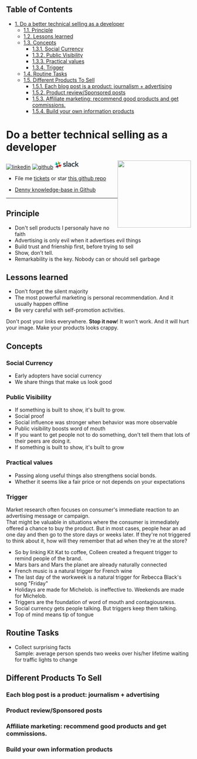 <div id="table-of-contents">
<h2>Table of Contents</h2>
<div id="text-table-of-contents">
<ul>
<li><a href="#sec-1">1. Do a better technical selling as a developer</a>
<ul>
<li><a href="#sec-1-1">1.1. Principle</a></li>
<li><a href="#sec-1-2">1.2. Lessons learned</a></li>
<li><a href="#sec-1-3">1.3. Concepts</a>
<ul>
<li><a href="#sec-1-3-1">1.3.1. Social Currency</a></li>
<li><a href="#sec-1-3-2">1.3.2. Public Visibility</a></li>
<li><a href="#sec-1-3-3">1.3.3. Practical values</a></li>
<li><a href="#sec-1-3-4">1.3.4. Trigger</a></li>
</ul>
</li>
<li><a href="#sec-1-4">1.4. Routine Tasks</a></li>
<li><a href="#sec-1-5">1.5. Different Products To Sell</a>
<ul>
<li><a href="#sec-1-5-1">1.5.1. Each blog post is a product: journalism + advertising</a></li>
<li><a href="#sec-1-5-2">1.5.2. Product review/Sponsored posts</a></li>
<li><a href="#sec-1-5-3">1.5.3. Affiliate marketing: recommend good products and get commissions.</a></li>
<li><a href="#sec-1-5-4">1.5.4. Build your own information products</a></li>
</ul>
</li>
</ul>
</li>
</ul>
</div>
</div>


# Do a better technical selling as a developer<a id="sec-1" name="sec-1"></a>

<a href="https://www.linkedin.com/in/dennyzhang001"><img src="https://www.dennyzhang.com/wp-content/uploads/sns/linkedin.png" alt="linkedin" /></a>
<a href="https://github.com/DennyZhang"><img src="https://www.dennyzhang.com/wp-content/uploads/sns/github.png" alt="github" /></a>
<a href="https://www.dennyzhang.com/slack"><img src="https://raw.githubusercontent.com/USDevOps/mywechat-slack-group/master/images/slack.png" alt="slack" /></a>
<a href="https://github.com/DennyZhang?tab=followers"><img align="right" width="200" height="183" src="https://www.dennyzhang.com/wp-content/uploads/denny/watermark/github.png" /></a>

-   File me [tickets](<https://github.com/DennyZhang/developer-technical-selling/issues>) or star [this github repo](<https://github.com/DennyZhang/developer-technical-selling>)

-   [Denny knowledge-base in Github](https://github.com/search?utf8=✓&q=topic%3Aknowledge-base+user%3ADennyZhang&type=Repositories)

---

## Principle<a id="sec-1-1" name="sec-1-1"></a>

-   Don't sell products I personaly have no faith
-   Advertising is only evil when it advertises evil things
-   Build trust and frienship first, before trying to sell
-   Show, don’t tell.
-   Remarkability is the key. Nobody can or should sell garbage

## Lessons learned<a id="sec-1-2" name="sec-1-2"></a>

-   Don’t forget the silent majority
-   The most powerful marketing is personal recommendation. And it usually happen offline
-   Be very careful with self-promotion activities.

Don't post your links everywhere. ****Stop it now****! It won't work. And it will hurt your image. Make your products looks crappy.  

## Concepts<a id="sec-1-3" name="sec-1-3"></a>

### Social Currency<a id="sec-1-3-1" name="sec-1-3-1"></a>

-   Early adopters have social currency
-   We share things that make us look good

### Public Visibility<a id="sec-1-3-2" name="sec-1-3-2"></a>

-   If something is built to show, it's built to grow.
-   Social proof
-   Social influence was stronger when behavior was more observable
-   Public visibility boosts word of mouth
-   If you want to get people not to do something, don't tell them that lots of their peers are doing it.
-   If something is built to show, it's built to grow

### Practical values<a id="sec-1-3-3" name="sec-1-3-3"></a>

-   Passing along useful things also strengthens social bonds.
-   Whether it seems like a fair price or not depends on your expectations

### Trigger<a id="sec-1-3-4" name="sec-1-3-4"></a>

Market research often focuses on consumer's immediate reaction to an advertising message or campaign.  
That might be valuable in situations where the consumer is immediately offered a chance to buy the product. But in most cases, people hear an ad one day and then go to the store days or weeks later. If they're not triggered to think about it, how will they remember that ad when they're at the store?  

-   So by linking Kit Kat to coffee, Colleen created a frequent trigger to remind people of the brand.
-   Mars bars and Mars the planet are already naturally connected
-   French music is a natural trigger for French wine
-   The last day of the workweek is a natural trigger for Rebecca Black's song "Friday"
-   Holidays are made for Michelob. is ineffective to. Weekends are made for Michelob.
-   Triggers are the foundation of word of mouth and contagiousness.
-   Social currency gets people talking. But triggers keep them talking.
-   Top of mind means tip of tongue

## Routine Tasks<a id="sec-1-4" name="sec-1-4"></a>

-   Collect surprising facts  
    Sample: average person spends two weeks over his/her lifetime waiting for traffic lights to change

## Different Products To Sell<a id="sec-1-5" name="sec-1-5"></a>

### Each blog post is a product: journalism + advertising<a id="sec-1-5-1" name="sec-1-5-1"></a>

### Product review/Sponsored posts<a id="sec-1-5-2" name="sec-1-5-2"></a>

### Affiliate marketing: recommend good products and get commissions.<a id="sec-1-5-3" name="sec-1-5-3"></a>

### Build your own information products<a id="sec-1-5-4" name="sec-1-5-4"></a>